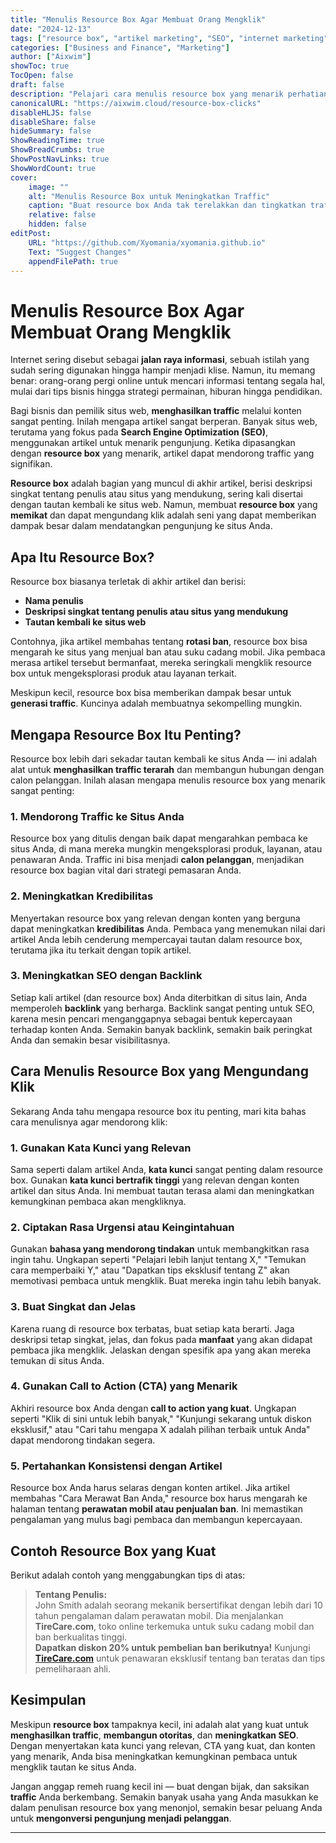 ```yaml
---
title: "Menulis Resource Box Agar Membuat Orang Mengklik"
date: "2024-12-13"
tags: ["resource box", "artikel marketing", "SEO", "internet marketing", "content marketing", "traffic generation"]
categories: ["Business and Finance", "Marketing"]
author: ["Aixwim"]
showToc: true
TocOpen: false
draft: false
description: "Pelajari cara menulis resource box yang menarik perhatian dan mendorong pengunjung untuk mengklik ke situs web Anda."
canonicalURL: "https://aixwim.cloud/resource-box-clicks"
disableHLJS: false
disableShare: false
hideSummary: false
ShowReadingTime: true
ShowBreadCrumbs: true
ShowPostNavLinks: true
ShowWordCount: true
cover:
    image: ""
    alt: "Menulis Resource Box untuk Meningkatkan Traffic"
    caption: "Buat resource box Anda tak terelakkan dan tingkatkan traffic ke situs Anda."
    relative: false
    hidden: false
editPost:
    URL: "https://github.com/Xyomania/xyomania.github.io"
    Text: "Suggest Changes"
    appendFilePath: true
---
```


# Menulis Resource Box Agar Membuat Orang Mengklik

Internet sering disebut sebagai **jalan raya informasi**, sebuah istilah yang sudah sering digunakan hingga hampir menjadi klise. Namun, itu memang benar: orang-orang pergi online untuk mencari informasi tentang segala hal, mulai dari tips bisnis hingga strategi permainan, hiburan hingga pendidikan.

Bagi bisnis dan pemilik situs web, **menghasilkan traffic** melalui konten sangat penting. Inilah mengapa artikel sangat berperan. Banyak situs web, terutama yang fokus pada **Search Engine Optimization (SEO)**, menggunakan artikel untuk menarik pengunjung. Ketika dipasangkan dengan **resource box** yang menarik, artikel dapat mendorong traffic yang signifikan.

**Resource box** adalah bagian yang muncul di akhir artikel, berisi deskripsi singkat tentang penulis atau situs yang mendukung, sering kali disertai dengan tautan kembali ke situs web. Namun, membuat **resource box** yang **memikat** dan dapat mengundang klik adalah seni yang dapat memberikan dampak besar dalam mendatangkan pengunjung ke situs Anda.

## Apa Itu Resource Box?

Resource box biasanya terletak di akhir artikel dan berisi:

- **Nama penulis**  
- **Deskripsi singkat tentang penulis atau situs yang mendukung**  
- **Tautan kembali ke situs web**  

Contohnya, jika artikel membahas tentang **rotasi ban**, resource box bisa mengarah ke situs yang menjual ban atau suku cadang mobil. Jika pembaca merasa artikel tersebut bermanfaat, mereka seringkali mengklik resource box untuk mengeksplorasi produk atau layanan terkait.

Meskipun kecil, resource box bisa memberikan dampak besar untuk **generasi traffic**. Kuncinya adalah membuatnya sekompelling mungkin.

## Mengapa Resource Box Itu Penting?

Resource box lebih dari sekadar tautan kembali ke situs Anda — ini adalah alat untuk **menghasilkan traffic terarah** dan membangun hubungan dengan calon pelanggan. Inilah alasan mengapa menulis resource box yang menarik sangat penting:

### 1. **Mendorong Traffic ke Situs Anda**

Resource box yang ditulis dengan baik dapat mengarahkan pembaca ke situs Anda, di mana mereka mungkin mengeksplorasi produk, layanan, atau penawaran Anda. Traffic ini bisa menjadi **calon pelanggan**, menjadikan resource box bagian vital dari strategi pemasaran Anda.

### 2. **Meningkatkan Kredibilitas**

Menyertakan resource box yang relevan dengan konten yang berguna dapat meningkatkan **kredibilitas** Anda. Pembaca yang menemukan nilai dari artikel Anda lebih cenderung mempercayai tautan dalam resource box, terutama jika itu terkait dengan topik artikel.

### 3. **Meningkatkan SEO dengan Backlink**

Setiap kali artikel (dan resource box) Anda diterbitkan di situs lain, Anda memperoleh **backlink** yang berharga. Backlink sangat penting untuk SEO, karena mesin pencari menganggapnya sebagai bentuk kepercayaan terhadap konten Anda. Semakin banyak backlink, semakin baik peringkat Anda dan semakin besar visibilitasnya.

## Cara Menulis Resource Box yang Mengundang Klik

Sekarang Anda tahu mengapa resource box itu penting, mari kita bahas cara menulisnya agar mendorong klik:

### 1. **Gunakan Kata Kunci yang Relevan**

Sama seperti dalam artikel Anda, **kata kunci** sangat penting dalam resource box. Gunakan **kata kunci bertrafik tinggi** yang relevan dengan konten artikel dan situs Anda. Ini membuat tautan terasa alami dan meningkatkan kemungkinan pembaca akan mengkliknya.

### 2. **Ciptakan Rasa Urgensi atau Keingintahuan**

Gunakan **bahasa yang mendorong tindakan** untuk membangkitkan rasa ingin tahu. Ungkapan seperti "Pelajari lebih lanjut tentang X," "Temukan cara memperbaiki Y," atau "Dapatkan tips eksklusif tentang Z" akan memotivasi pembaca untuk mengklik. Buat mereka ingin tahu lebih banyak.

### 3. **Buat Singkat dan Jelas**

Karena ruang di resource box terbatas, buat setiap kata berarti. Jaga deskripsi tetap singkat, jelas, dan fokus pada **manfaat** yang akan didapat pembaca jika mengklik. Jelaskan dengan spesifik apa yang akan mereka temukan di situs Anda.

### 4. **Gunakan Call to Action (CTA) yang Menarik**

Akhiri resource box Anda dengan **call to action yang kuat**. Ungkapan seperti "Klik di sini untuk lebih banyak," "Kunjungi sekarang untuk diskon eksklusif," atau "Cari tahu mengapa X adalah pilihan terbaik untuk Anda" dapat mendorong tindakan segera.

### 5. **Pertahankan Konsistensi dengan Artikel**

Resource box Anda harus selaras dengan konten artikel. Jika artikel membahas "Cara Merawat Ban Anda," resource box harus mengarah ke halaman tentang **perawatan mobil atau penjualan ban**. Ini memastikan pengalaman yang mulus bagi pembaca dan membangun kepercayaan.

## Contoh Resource Box yang Kuat

Berikut adalah contoh yang menggabungkan tips di atas:

> **Tentang Penulis:**  
> John Smith adalah seorang mekanik bersertifikat dengan lebih dari 10 tahun pengalaman dalam perawatan mobil. Dia menjalankan **TireCare.com**, toko online terkemuka untuk suku cadang mobil dan ban berkualitas tinggi.  
> **Dapatkan diskon 20% untuk pembelian ban berikutnya!** Kunjungi [**TireCare.com**](https://www.tirecare.com) untuk penawaran eksklusif tentang ban teratas dan tips pemeliharaan ahli.

## Kesimpulan

Meskipun **resource box** tampaknya kecil, ini adalah alat yang kuat untuk **menghasilkan traffic**, **membangun otoritas**, dan **meningkatkan SEO**. Dengan menyertakan kata kunci yang relevan, CTA yang kuat, dan konten yang menarik, Anda bisa meningkatkan kemungkinan pembaca untuk mengklik tautan ke situs Anda.

Jangan anggap remeh ruang kecil ini — buat dengan bijak, dan saksikan **traffic** Anda berkembang. Semakin banyak usaha yang Anda masukkan ke dalam penulisan resource box yang menonjol, semakin besar peluang Anda untuk **mengonversi pengunjung menjadi pelanggan**.

---
